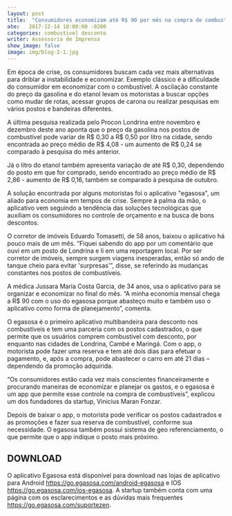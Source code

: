 ```yaml
---
layout: post
title:  "Consumidores economizam até R$ 90 por mês na compra de combustível com uso de app"
ate:   2017-12-14 18:00:00 -0200
categories: combustivel desconto
writer: Assessoria de Imprensa
show_image: false
image: img/blog-2-1.jpg
---
```


Em época de crise, os consumidores buscam cada vez mais alternativas para driblar a instabilidade e economizar. Exemplo clássico é a dificuldade do consumidor em economizar com o combustível. A oscilação constante do preço da gasolina e do etanol levam os motoristas a buscar opções como mudar de rotas, acessar grupos de carona ou realizar pesquisas em vários postos e bandeiras diferentes.

A última pesquisa realizada pelo Procon Londrina entre novembro e dezembro deste ano aponta que o preço da gasolina nos postos de combustível pode variar de R$ 0,30 a R$ 0,50 por litro na cidade, sendo encontrada ao preço médio de R$ 4,08 - um aumento de R$ 0,24 se comparado à pesquisa do mês anterior.

Já o litro do etanol também apresenta variação de até R$ 0,30, dependendo do posto em que for comprado, sendo encontrado ao preço médio de R$ 2,86 - aumento de R$ 0,16, também se comparado à pesquisa de outubro.

A solução encontrada por alguns motoristas foi o aplicativo "egasosa", um aliado para economia em tempos de crise. Sempre à palma da mão, o aplicativo vem seguindo a tendência das soluções tecnológicas que auxiliam os consumidores no controle de orçamento e na busca de bons descontos.

O corretor de imóveis Eduardo Tomasetti, de 58 anos, baixou o aplicativo há pouco mais de um mês. “Fiquei sabendo do app por um comentário que ouvi em um posto de Londrina e li em uma reportagem local. Por ser corretor de imóveis, sempre surgem viagens inesperadas, então só ando de tanque cheio para evitar 'surpresas'”, disse, se referindo às mudanças constantes nos postos de combustíveis.

A  médica Jussara Maria Costa Garcia, de 34 anos, usa o aplicativo para se organizar e economizar no final do mês. “A minha economia mensal chega a R$ 90 com o uso do egasosa porque abasteço muito e também uso o aplicativo como forma de planejamento”, comenta.

O egasosa é o primeiro aplicativo multibandeira para desconto nos combustíveis e tem uma parceria com os postos cadastrados, o que permite que os usuários comprem combustível com desconto, por enquanto nas cidades de Londrina, Cambé e Maringá. Com o app, o motorista pode fazer uma reserva e tem até dois dias para efetuar o pagamento, e, após a compra, pode abastecer o carro em até 21 dias – dependendo da promoção adquirida.

“Os consumidores estão cada vez mais conscientes financeiramente e procurando maneiras de economizar e planejar os gastos, e o egasosa é um app que permite esse controle na compra de combustíveis”, explicou um dos fundadores da startup, Vinicius Maran Fonzar.

Depois de baixar o app, o motorista pode verificar os postos cadastrados e as promoções e fazer sua reserva de combustível, conforme sua necessidade. O egasosa também possui sistema de geo referenciamento, o que permite que o app indique o posto mais próximo.

## DOWNLOAD
O aplicativo Egasosa está disponível para download nas lojas de aplicativo para Android https://go.egasosa.com/android-egasosa e IOS  https://go.egasosa.com/ios-egasosa.  A startup também conta com uma página com os esclarecimentos e as dúvidas mais frequentes https://go.egasosa.com/suportezen.
